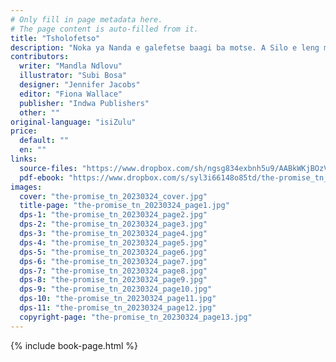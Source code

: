 ```yaml
---
# Only fill in page metadata here.
# The page content is auto-filled from it.
title: "Tsholofetso"
description: "Noka ya Nanda e galefetse baagi ba motse. A Silo e leng modisa, o tla dira ka fa a tshepisitseng?"
contributors:
  writer: "Mandla Ndlovu"
  illustrator: "Subi Bosa"
  designer: "Jennifer Jacobs"
  editor: "Fiona Wallace"
  publisher: "Indwa Publishers"
  other: ""
original-language: "isiZulu"
price:
  default: ""
  en: ""
links:
  source-files: "https://www.dropbox.com/sh/ngsg834exbnh5u9/AABkWKjBOzV2XGtPeNLAOsqMa?dl=0"
  pdf-ebook: "https://www.dropbox.com/s/syl3i66148o85td/the-promise_tn_20230324.pdf?dl=0"
images:
  cover: "the-promise_tn_20230324_cover.jpg"
  title-page: "the-promise_tn_20230324_page1.jpg"
  dps-1: "the-promise_tn_20230324_page2.jpg"
  dps-2: "the-promise_tn_20230324_page3.jpg"
  dps-3: "the-promise_tn_20230324_page4.jpg"
  dps-4: "the-promise_tn_20230324_page5.jpg"
  dps-5: "the-promise_tn_20230324_page6.jpg"
  dps-6: "the-promise_tn_20230324_page7.jpg"
  dps-7: "the-promise_tn_20230324_page8.jpg"
  dps-8: "the-promise_tn_20230324_page9.jpg"
  dps-9: "the-promise_tn_20230324_page10.jpg"
  dps-10: "the-promise_tn_20230324_page11.jpg"
  dps-11: "the-promise_tn_20230324_page12.jpg"
  copyright-page: "the-promise_tn_20230324_page13.jpg"
---
```


{% include book-page.html %}
